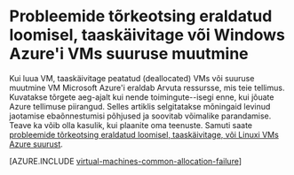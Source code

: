 <properties
    pageTitle="Tõrkeotsing Windows VM eraldatud tõrked | Microsoft Azure'i"
    description="Probleemide tõrkeotsing eraldatud loomisel, taaskäivitage või Windows Azure VM suuruse muutmine"
    services="virtual-machines-windows, azure-resource-manager"
    documentationCenter=""
    authors="JiangChen79"
    manager="felixwu"
    editor=""
    tags="top-support-issue,azure-resource-manager,azure-service-management"/>

<tags
    ms.service="virtual-machines-windows"
    ms.workload="na"
    ms.tgt_pltfrm="vm-windows"
    ms.devlang="na"
    ms.topic="article"
    ms.date="02/02/2016"
    ms.author="cjiang"/>

# <a name="troubleshoot-allocation-failures-when-you-create-restart-or-resize-windows-vms-in-azure"></a>Probleemide tõrkeotsing eraldatud loomisel, taaskäivitage või Windows Azure'i VMs suuruse muutmine

Kui luua VM, taaskäivitage peatatud (deallocated) VMs või suuruse muutmine VM Microsoft Azure'i eraldab Arvuta ressursse, mis teie tellimus. Kuvatakse tõrgete aeg-ajalt kui nende toimingute--isegi enne, kui jõuate Azure tellimuse piirangud. Selles artiklis selgitatakse mõningaid levinud jaotamise ebaõnnestumisi põhjused ja soovitab võimalike parandamise. Teave ka võib olla kasulik, kui plaanite oma teenuste. Samuti saate [probleemide tõrkeotsing eraldatud loomisel, taaskäivitage, või Linuxi VMs Azure suurust](virtual-machines-linux-allocation-failure.md).

[AZURE.INCLUDE [virtual-machines-common-allocation-failure](../../includes/virtual-machines-common-allocation-failure.md)]
